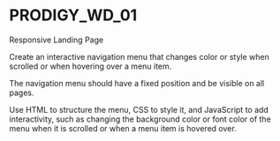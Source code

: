 # PRODIGY_WD_01
Responsive Landing Page


Create an interactive navigation menu that changes color or 
style when scrolled or when hovering over a menu item.

The navigation menu should have a fixed position and be visible
on all pages.

Use HTML to structure the menu, CSS to style it, and JavaScript
to add interactivity, such as changing the background color or
font color of the menu when it is scrolled or when a menu item
is hovered over.
